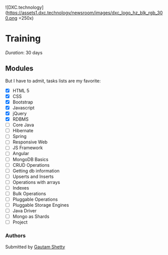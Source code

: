 ![DXC.technology](https://assets1.dxc.technology/newsroom/images/dxc_logo_hz_blk_rgb_300.png =250x)
# Training
_Duration_: 30 days

## Modules

But I have to admit, tasks lists are my favorite:

- [x] HTML 5
- [x] CSS
- [x] Bootstrap
- [x] Javascript
- [x] jQuery
- [x] RDBMS
- [ ] Core Java
- [ ] Hibernate
- [ ] Spring
- [ ] Responsive Web
- [ ] JS Framework
- [ ] Angular
- [ ] MongoDB Basics
- [ ] CRUD Operations
- [ ] Getting db information
- [ ] Upserts and Inserts
- [ ] Operations with arrays
- [ ] Indexes
- [ ] Bulk Operations
- [ ] Pluggable Operations
- [ ] Pluggable Storage Engines
- [ ] Java Driver
- [ ] Mongo as Shards
- [ ] Project

### Authors
Submitted by [Gautam Shetty](https://github.com/gautam-shetty)
